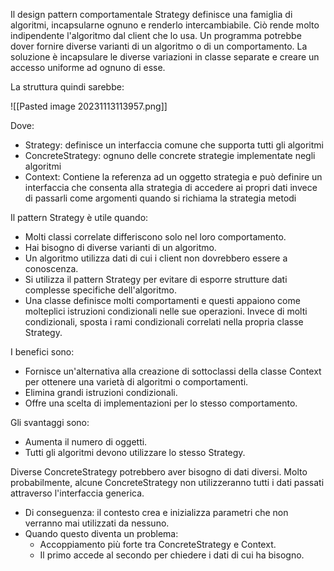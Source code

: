 Il design pattern comportamentale Strategy definisce una famiglia di algoritmi, incapsularne ognuno e renderlo intercambiabile. Ciò rende molto indipendente l'algoritmo dal client che lo usa.
Un programma potrebbe dover fornire diverse varianti di un algoritmo o di un comportamento.
La soluzione è incapsulare le diverse variazioni in classe separate e creare un accesso uniforme ad ognuno di esse.

La struttura quindi sarebbe:

![[Pasted image 20231113113957.png]]

Dove:
- Strategy: definisce un interfaccia comune che supporta tutti gli algoritmi
- ConcreteStrategy: ognuno delle concrete strategie implementate negli algoritmi
- Context: Contiene la referenza ad un oggetto strategia e può definire un interfaccia che consenta alla strategia di accedere ai propri dati invece di passarli come argomenti quando si richiama la strategia metodi

Il pattern Strategy è utile quando:
- Molti classi correlate differiscono solo nel loro comportamento.
- Hai bisogno di diverse varianti di un algoritmo.
- Un algoritmo utilizza dati di cui i client non dovrebbero essere a conoscenza.
- Si utilizza il pattern Strategy per evitare di esporre strutture dati complesse specifiche dell'algoritmo.
- Una classe definisce molti comportamenti e questi appaiono come molteplici istruzioni condizionali nelle sue operazioni. Invece di molti condizionali, sposta i rami condizionali correlati nella propria classe Strategy.

I benefici sono:
- Fornisce un'alternativa alla creazione di sottoclassi della classe Context per ottenere una varietà di algoritmi o comportamenti.
- Elimina grandi istruzioni condizionali.
- Offre una scelta di implementazioni per lo stesso comportamento.

Gli svantaggi sono:
- Aumenta il numero di oggetti.
- Tutti gli algoritmi devono utilizzare lo stesso Strategy.

Diverse ConcreteStrategy potrebbero aver bisogno di dati diversi. Molto probabilmente, alcune ConcreteStrategy non utilizzeranno tutti i dati passati attraverso l'interfaccia generica.
- Di conseguenza: il contesto crea e inizializza parametri che non verranno mai utilizzati da nessuno.
- Quando questo diventa un problema:
    - Accoppiamento più forte tra ConcreteStrategy e Context.
    - Il primo accede al secondo per chiedere i dati di cui ha bisogno.